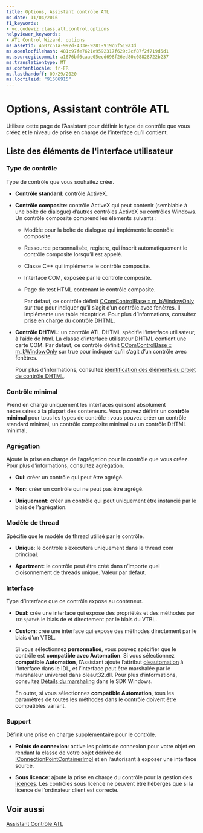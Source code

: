 ```yaml
---
title: Options, Assistant contrôle ATL
ms.date: 11/04/2016
f1_keywords:
- vc.codewiz.class.atl.control.options
helpviewer_keywords:
- ATL Control Wizard, options
ms.assetid: 4607c51a-992d-433e-9281-919c6f519a3d
ms.openlocfilehash: 481c97fe7621e9592317f629c2cf87f2f719d5d1
ms.sourcegitcommit: a1676bf6caae05ecd698f26ed80c08828722b237
ms.translationtype: MT
ms.contentlocale: fr-FR
ms.lasthandoff: 09/29/2020
ms.locfileid: "91506915"
---
```

# <a name="options-atl-control-wizard"></a>Options, Assistant contrôle ATL

Utilisez cette page de l’Assistant pour définir le type de contrôle que vous créez et le niveau de prise en charge de l’interface qu’il contient.

## <a name="uielement-list"></a>Liste des éléments de l'interface utilisateur

### <a name="control-type"></a>Type de contrôle

Type de contrôle que vous souhaitez créer.

- **Contrôle standard**: contrôle ActiveX.

- **Contrôle composite**: contrôle ActiveX qui peut contenir (semblable à une boîte de dialogue) d’autres contrôles ActiveX ou contrôles Windows. Un contrôle composite comprend les éléments suivants :

  - Modèle pour la boîte de dialogue qui implémente le contrôle composite.

  - Ressource personnalisée, registre, qui inscrit automatiquement le contrôle composite lorsqu’il est appelé.

  - Classe C++ qui implémente le contrôle composite.

  - Interface COM, exposée par le contrôle composite.

  - Page de test HTML contenant le contrôle composite.

    Par défaut, ce contrôle définit [CComControlBase :: m_bWindowOnly](../../atl/reference/ccomcontrolbase-class.md#m_bwindowonly) sur true pour indiquer qu’il s’agit d’un contrôle avec fenêtres. Il implémente une table réceptrice. Pour plus d’informations, consultez [prise en charge du contrôle DHTML](../../atl/atl-support-for-dhtml-controls.md).

- **Contrôle DHTML**: un contrôle ATL DHTML spécifie l’interface utilisateur, à l’aide de html. La classe d’interface utilisateur DHTML contient une carte COM. Par défaut, ce contrôle définit [CComControlBase :: m_bWindowOnly](../../atl/reference/ccomcontrolbase-class.md#m_bwindowonly) sur true pour indiquer qu’il s’agit d’un contrôle avec fenêtres.

   Pour plus d’informations, consultez [identification des éléments du projet de contrôle DHTML](../../atl/identifying-the-elements-of-the-dhtml-control-project.md).

### <a name="minimal-control"></a>Contrôle minimal

Prend en charge uniquement les interfaces qui sont absolument nécessaires à la plupart des conteneurs. Vous pouvez définir un **contrôle minimal** pour tous les types de contrôle : vous pouvez créer un contrôle standard minimal, un contrôle composite minimal ou un contrôle DHTML minimal.

### <a name="aggregation"></a>Agrégation

Ajoute la prise en charge de l’agrégation pour le contrôle que vous créez. Pour plus d’informations, consultez [agrégation](../../atl/aggregation.md).

- **Oui**: créer un contrôle qui peut être agrégé.

- **Non**: créer un contrôle qui ne peut pas être agrégé.

- **Uniquement**: créer un contrôle qui peut uniquement être instancié par le biais de l’agrégation.

### <a name="threading-model"></a>Modèle de thread

Spécifie que le modèle de thread utilisé par le contrôle.

- **Unique**: le contrôle s’exécutera uniquement dans le thread com principal.

- **Apartment**: le contrôle peut être créé dans n’importe quel cloisonnement de threads unique. Valeur par défaut.

### <a name="interface"></a>Interface

Type d’interface que ce contrôle expose au conteneur.

- **Dual**: crée une interface qui expose des propriétés et des méthodes par `IDispatch` le biais de et directement par le biais du VTBL.

- **Custom**: crée une interface qui expose des méthodes directement par le biais d’un VTBL.

   Si vous sélectionnez **personnalisé**, vous pouvez spécifier que le contrôle est **compatible avec Automation**. Si vous sélectionnez **compatible Automation**, l’Assistant ajoute l’attribut [oleautomation](../../windows/attributes/oleautomation.md) à l’interface dans le IDL, et l’interface peut être marshalée par le marshaleur universel dans oleaut32.dll. Pour plus d’informations, consultez [Détails du marshaling](/windows/win32/com/marshaling-details) dans le SDK Windows.

   En outre, si vous sélectionnez **compatible Automation**, tous les paramètres de toutes les méthodes dans le contrôle doivent être compatibles variant.

### <a name="support"></a>Support

Définit une prise en charge supplémentaire pour le contrôle.

- **Points de connexion**: active les points de connexion pour votre objet en rendant la classe de votre objet dérivée de [IConnectionPointContainerImpl](../../atl/reference/iconnectionpointcontainerimpl-class.md) et en l’autorisant à exposer une interface source.

- **Sous licence**: ajoute la prise en charge du contrôle pour la gestion des [licences](/windows/win32/com/licensing). Les contrôles sous licence ne peuvent être hébergés que si la licence de l’ordinateur client est correcte.

## <a name="see-also"></a>Voir aussi

[Assistant Contrôle ATL](../../atl/reference/atl-control-wizard.md)
